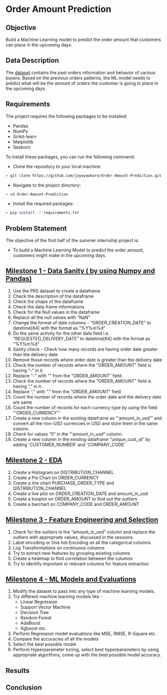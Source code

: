 # Order Amount Prediction

## Objective 
Build a Machine Learning model to predict the order amount that customers can place in the upcoming days. 

## Data Description 
The [dataset](https://drive.google.com/uc?id=1n8uvqL9lkwVUgzvXWrTXzp2WKtVxAQWr&export=download) contains the past orders information and behavior of various buyers. Based on the previous orders patterns, the ML model needs to predict what will be the amount of orders the customer is going to place in the upcoming days.

## Requirements
The project requires the following packages to be installed:

- Pandas
- NumPy
- Scikit-learn
- Matplotlib
- Seaborn

To install these packages, you can run the following command:


- Clone the repository to your local machine:
```bash
> git clone https://github.com/jaywyawhare/Order-Amount-Prediction.git
```

- Navigate to the project directory:
```bash
> cd Order-Amount-Prediction
```

- Install the required packages:

```bash
> pip install -r requirements.txt
```

## Problem Statement

The objective of the first half of the summer internship project is:
- To build a Machine Learning Model to predict the order amount, customers might make in the upcoming days.



## [Milestone 1 - Data Sanity ( by using Numpy and Pandas)](./notebook/Milestone%201%20-%20Data%20Sanity.ipynb)

1. Use the PRS dataset to create a dataframe
1. Check the description of the dataframe
1. Check the shape of the dataframe
1. Check the data frame informations
1. Check for the Null values in the dataframe
1. Replace all the null values with "NaN"
1. Change the format of date columns - "ORDER_CREATION_DATE" to datetime[64] with the format as "%Y%m%d"
1. Do the same activity for the other date field i.e. "REQUESTED_DELIVERY_DATE" to datetime[64] with the format as "%Y%m%d"
1. Sanity check - Check how many records are having order date greater than the delivery date
1. Remove those records where order date is greater than the delivery date 
1. Check the number of records where the “ORDER_AMOUNT” field is having “-” in it.
1. Replace “-” with “” from the “ORDER_AMOUNT” field. 
1. Check the number of records where the “ORDER_AMOUNT” field is having “,” in it..
1. Replace “,” with “.” from the “ORDER_AMOUNT” field. 
1. Count the number of records where the order date and the delivery date are same
1. Count the number of records for each currency type by using the field “'ORDER_CURRENCY'”
1. Create a new column in the existing dataframe as “'amount_in_usd'” and convert all the non-USD currencies in USD and store them in the same column. 
1. Check for values “0” in the “'amount_in_usd” column. 
1. Create a new column in the existing dataframe “unique_cust_id” by adding 'CUSTOMER_NUMBER' and 'COMPANY_CODE'

## [Milestone 2 - EDA](./notebook/Milestone%202%20-%20EDA.ipynb)

1. Create a Histogram on DISTRIBUTION_CHANNEL
1. Create a Pie Chart on ORDER_CURRENCY
1. Create a line chart PURCHASE_ORDER_TYPE and DISTRIBUTION_CHANNEL
1. Create a line plot on ORDER_CREATION_DATE and amount_in_usd
1. Create a boxplot on ORDER_AMOUNT	to find out the outliers
1. Create a barchart on COMPANY_CODE and ORDER_AMOUNT

## [Milestone 3 - Feature Engineering and Selection](./notebook/Milestone%203%20-%20Feature%20Engineering%20and%20Selection.ipynb)

1. Check for the outliers in the “amount_in_usd” column and replace the outliers with appropriate values, discussed in the sessions.
1. Label encoding or One hot Encoding on all the categorical columns 
1. Log Transformations on continuous columns 
1. Try to extract new features by grouping existing columns 
1. Create a heatmap to find correlation between the columns
1. Try to identify important or relevant columns for feature extraction


## [Milestone 4 - ML Models and Evaluations](./notebook/Milestone%204%20-%20ML%20Models%20and%20Evaluations.ipynb)

1. Modify the dataset to pass into any type of machine learning models. 
1. Try different machine learning models like - 
    - Linear Regression
    - Support Vector Machine 
    - Decision Tree
    - Random Forest 
    - AdaBoost
    - Xgboost etc. 
1. Perform Regression model evaluations like MSE, RMSE, R-Square etc.
1. Compare the accuracies of all the models 
1. Select the best possible model
1. Perform Hyperparameter tuning, select best hyperparameters by using appropriate algorithms, come up with the best possible model accuracy.

## Results


## Conclusion
